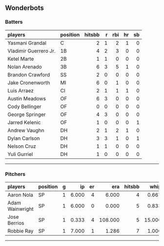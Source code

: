 ## Wonderbots

### Batters

 
|players               |position | hitsbb|  r| rbi| hr| sb| 
|:---------------------|:--------|------:|--:|---:|--:|--:| 
|Yasmani Grandal       |C        |      2|  1|   2|  1|  0| 
|Vladimir Guerrero Jr. |1B       |      4|  2|   3|  0|  0| 
|Ketel Marte           |2B       |      1|  1|   0|  0|  0| 
|Nolan Arenado         |3B       |      6|  3|   5|  1|  0| 
|Brandon Crawford      |SS       |      2|  0|   0|  0|  0| 
|Jake Cronenworth      |MI       |      6|  0|   1|  0|  0| 
|Luis Arraez           |CI       |      2|  1|   1|  1|  0| 
|Austin Meadows        |OF       |      6|  3|   0|  0|  0| 
|Cody Bellinger        |OF       |      0|  0|   0|  0|  0| 
|George Springer       |OF       |      4|  3|   0|  0|  0| 
|Jarred Kelenic        |OF       |      1|  0|   0|  0|  1| 
|Andrew Vaughn         |DH       |      2|  1|   2|  1|  0| 
|Dylan Carlson         |DH       |      3|  3|   1|  0|  1| 
|Nelson Cruz           |DH       |      1|  1|   0|  0|  0| 
|Yuli Gurriel          |DH       |      1|  0|   0|  0|  0| 


* * *

### Pitchers

 
|players         |position |  g|    ip| er|     era| hitsbb|   whip| so|  w| sv| 
|:---------------|:--------|--:|-----:|--:|-------:|------:|------:|--:|--:|--:| 
|Aaron Nola      |SP       |  1| 6.000|  4|   6.000|      4|  0.667|  7|  1|  0| 
|Adam Wainwright |SP       |  1| 6.000|  0|   0.000|      5|  0.833|  6|  1|  0| 
|Jose Berrios    |SP       |  1| 0.333|  4| 108.000|      5| 15.000|  0|  0|  0| 
|Robbie Ray      |SP       |  1| 7.000|  1|   1.286|      7|  1.000|  5|  1|  0| 


* * *



